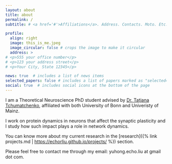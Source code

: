 ```yaml
---
layout: about
title: about
permalink: /
subtitle: # <a href='#'>Affiliations</a>. Address. Contacts. Moto. Etc.

profile:
  align: right
  image: this_is_me.jpeg
  image_circular: false # crops the image to make it circular
  address: >
# <p>555 your office number</p>
# <p>123 your address street</p>
# <p>Your City, State 12345</p>

news: true  # includes a list of news items
selected_papers: false # includes a list of papers marked as "selected={true}"
social: true  # includes social icons at the bottom of the page
---
```


I am a Theoretical Neuroscience PhD student advised by [Dr. Tatjana Tchumatchenko](http://tchumatchenko.de/), affiliated with both University of Bonn and Univeristy of Mainz.

I work on protein dynamics in neurons that affect the synaptic plasticity and I study how such impact plays a role in network dynamics.

You can know more about my current research in the [research]({% link projects.md | https://echorliu.github.io/projects/ %}) section.

Please feel free to contact me through my email: yuhong.echo.liu at gmail dot com.